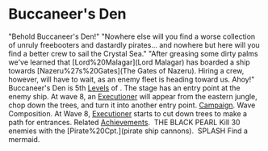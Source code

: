 # Buccaneer's Den

 "Behold Buccaneer's Den!"
 "Nowhere else will you find a worse collection of unruly freebooters and dastardly pirates... and nowhere but here will you find a better crew to sail the Crystal Sea."
 "After greasing some dirty palms we've learned that [Lord%20Malagar](Lord Malagar) has boarded a ship towards [Nazeru%27s%20Gates](The Gates of Nazeru). Hiring a crew, however, will have to wait, as an enemy fleet is heading toward us. Ahoy!"
Buccaneer's Den is 5th [Levels](level) of . The stage has an entry point at the enemy ship. At wave 8, an [Executioner](Executioner) will appear from the eastern jungle, chop down the trees, and turn it into another entry point.
[Campaign](Campaign).
Wave Composition.
At Wave 8, [Executioner](Executioner) starts to cut down trees to make a path for entrances.
Related [Achievements](Achievements).
 THE BLACK PEARL Kill 30 enemies with the [Pirate%20Cpt.](pirate ship cannons).
 SPLASH Find a mermaid.